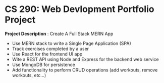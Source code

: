 <h1>CS 290: Web Devlopment Portfolio Project</h1>
<p><strong>Project Description</strong> : Create A Full Stack MERN App</p>
<ul>
  <li>Use MERN stack to write a Single Page Application (SPA)</li>
  <li>Track exercises completed by a user</li>
  <li>Use React for the frontend UI app</li>
  <li>Wite a REST API using Node and Express for the backend web service</li>
  <li>Use MongoDB for persistence</li>
  <li>Add functionality to perform CRUD operations (add workouts, remove workouts, etc...)</li>
</ul>
